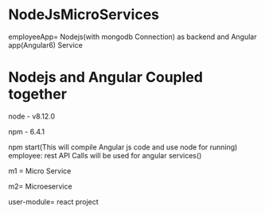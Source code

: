# NodeJsMicroServices
employeeApp= Nodejs(with mongodb Connection) as backend and Angular app(Angular6) Service 

  # Nodejs and Angular Coupled together
  node - v8.12.0
  
  npm - 6.4.1
  
  npm start(This will compile Angular js code and use node for running)
  employee: rest API Calls will be used for angular services()


m1 = Micro Service

m2= Microeservice

user-module= react project
